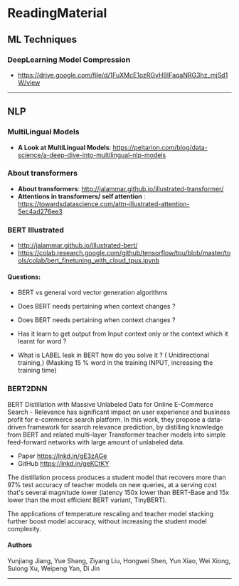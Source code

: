 # ReadingMaterial

##  ML Techniques 

### DeepLearning Model Compression
   *  https://drive.google.com/file/d/1FuXMcE1ozRGvH9IFaqaNRG3hz_mjSd1W/view


------------------------------------------------------------------------------------------------------------------------------------------------------------------
##  NLP 

### MultiLingual Models
   * **A Look at MultiLingual Models**: https://peltarion.com/blog/data-science/a-deep-dive-into-multilingual-nlp-models

### About transformers
   *  **About transformers**: http://jalammar.github.io/illustrated-transformer/
   *  **Attentions in transformers/ self attention** : https://towardsdatascience.com/attn-illustrated-attention-5ec4ad276ee3
   
   
### BERT Illustrated
   * http://jalammar.github.io/illustrated-bert/
   * https://colab.research.google.com/github/tensorflow/tpu/blob/master/tools/colab/bert_finetuning_with_cloud_tpus.ipynb

#### Questions:
  * BERT vs  general vord vector generation algorithms
  * Does BERT needs pertaining  when context changes ?

  * Does BERT needs pertaining  when context changes ?
  * Has it learn to get output from Input context only or the context which it learnt for word ?
  * What is LABEL leak in BERT how do you solve it ? 
       ( Unidirectional training,)
       (Masking 15 % word in the  training INPUT, increasing the training time)

    



### BERT2DNN
BERT Distillation with Massive Unlabeled Data for Online E-Commerce Search - Relevance has significant impact on user experience and business profit for e-commerce search platform. In this work, they propose a data-driven framework for search relevance prediction, by distilling knowledge from BERT and related multi-layer Transformer teacher models into simple feed-forward networks with large amount of unlabeled data.

 * Paper https://lnkd.in/gE3zAGe
 * GitHub https://lnkd.in/geKCtKY

The distillation process produces a student model that recovers more than 97% test accuracy of teacher models on new queries, at a serving cost that's several magnitude lower (latency 150x lower than BERT-Base and 15x lower than the most efficient BERT variant, TinyBERT).

The applications of temperature rescaling and teacher model stacking further boost model accuracy, without increasing the student model complexity.

#### Authors
Yunjiang Jiang, Yue Shang, Ziyang Liu, Hongwei Shen, Yun Xiao, Wei Xiong, Sulong Xu, Weipeng Yan, Di Jin

--------------------------------------------------------------------------------------------------------------------------------------------------------------------
